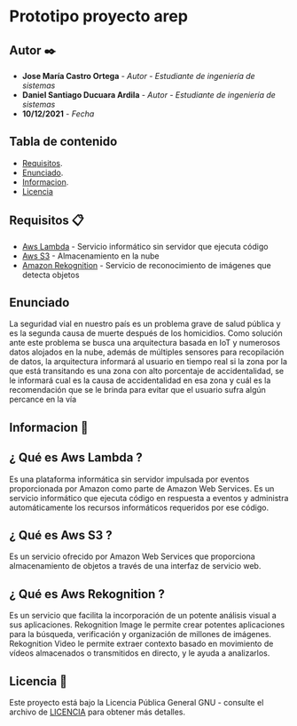 # Prototipo proyecto arep




## Autor ✒️


* **Jose María Castro Ortega** - *Autor*  - *Estudiante de ingeniería de sistemas*
* **Daniel Santiago Ducuara Ardila** - *Autor*  - *Estudiante de ingeniería de sistemas*
* **10/12/2021** - *Fecha* 


## Tabla de contenido

- [Requisitos](#requisitos-).
- [Enunciado](#enunciado).
- [Informacion](#Informacion-).
- [Licencia](#licencia-)



## Requisitos 📋
* [Aws Lambda](https://aws.amazon.com/) -  Servicio informático sin servidor que ejecuta código
* [Aws S3](https://aws.amazon.com/) - Almacenamiento en la nube
* [Amazon Rekognition](https://aws.amazon.com/) - Servicio de reconocimiento de imágenes que detecta objetos

## Enunciado


La seguridad vial en nuestro país es un problema grave de salud pública y es la segunda causa de muerte después de los homicidios. Como solución ante este problema se busca una arquitectura basada en IoT y numerosos datos alojados en la nube, además de múltiples sensores para recopilación de datos, la arquitectura informará al usuario en tiempo real si la zona por la que está transitando es una zona con alto porcentaje de accidentalidad, se le informará cual es la causa de accidentalidad en esa zona y cuál es la recomendación que se le brinda para evitar que el usuario sufra algún percance en la vía 

## Informacion 🚀

## ¿ Qué es Aws Lambda ?

Es una plataforma informática sin servidor impulsada por eventos proporcionada por Amazon como parte de Amazon Web Services. Es un servicio informático que ejecuta código en respuesta a eventos y administra automáticamente los recursos informáticos requeridos por ese código.

## ¿ Qué es Aws S3 ?

Es un servicio ofrecido por Amazon Web Services que proporciona almacenamiento de objetos a través de una interfaz de servicio web.


## ¿ Qué es Aws Rekognition ?

Es un servicio que facilita la incorporación de un potente análisis visual a sus aplicaciones. Rekognition Image le permite crear potentes aplicaciones para la búsqueda, verificación y organización de millones de imágenes. Rekognition Video le permite extraer contexto basado en movimiento de vídeos almacenados o transmitidos en directo, y le ayuda a analizarlos.


## Licencia 📌

Este proyecto está bajo la Licencia Pública General GNU - consulte el archivo de [LICENCIA](https://github.com/Jose1102/PicasYFamasGame/blob/master/LICENSE.txt) para obtener más detalles.
